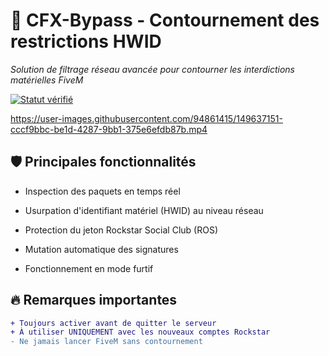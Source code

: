 # 🔐 CFX-Bypass - Contournement des restrictions HWID

*Solution de filtrage réseau avancée pour contourner les interdictions matérielles FiveM*

[![Statut vérifié](https://img.shields.io/badge/status-verified-brightgreen)](https://github.com/yourusername/CFX-Bypass) 


https://user-images.githubusercontent.com/94861415/149637151-cccf9bbc-be1d-4287-9bb1-375e6efdb87b.mp4

## 🛡️ Principales fonctionnalités
- Inspection des paquets en temps réel

- Usurpation d'identifiant matériel (HWID) au niveau réseau

- Protection du jeton Rockstar Social Club (ROS)

- Mutation automatique des signatures

- Fonctionnement en mode furtif

## 🔥 Remarques importantes
```diff
+ Toujours activer avant de quitter le serveur
+ À utiliser UNIQUEMENT avec les nouveaux comptes Rockstar
- Ne jamais lancer FiveM sans contournement
```
